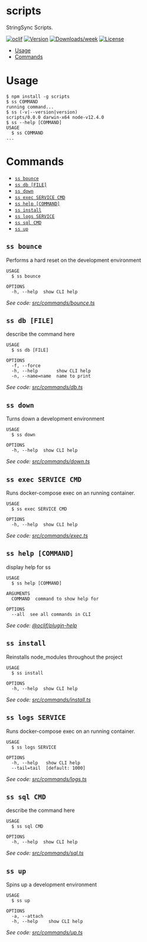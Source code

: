 scripts
=======

StringSync Scripts.

[![oclif](https://img.shields.io/badge/cli-oclif-brightgreen.svg)](https://oclif.io)
[![Version](https://img.shields.io/npm/v/scripts.svg)](https://npmjs.org/package/scripts)
[![Downloads/week](https://img.shields.io/npm/dw/scripts.svg)](https://npmjs.org/package/scripts)
[![License](https://img.shields.io/npm/l/scripts.svg)](https://github.com/jaredjj3/string-sync/blob/master/package.json)

<!-- toc -->
* [Usage](#usage)
* [Commands](#commands)
<!-- tocstop -->
# Usage
<!-- usage -->
```sh-session
$ npm install -g scripts
$ ss COMMAND
running command...
$ ss (-v|--version|version)
scripts/0.0.0 darwin-x64 node-v12.4.0
$ ss --help [COMMAND]
USAGE
  $ ss COMMAND
...
```
<!-- usagestop -->
# Commands
<!-- commands -->
* [`ss bounce`](#ss-bounce)
* [`ss db [FILE]`](#ss-db-file)
* [`ss down`](#ss-down)
* [`ss exec SERVICE CMD`](#ss-exec-service-cmd)
* [`ss help [COMMAND]`](#ss-help-command)
* [`ss install`](#ss-install)
* [`ss logs SERVICE`](#ss-logs-service)
* [`ss sql CMD`](#ss-sql-cmd)
* [`ss up`](#ss-up)

## `ss bounce`

Performs a hard reset on the development environment

```
USAGE
  $ ss bounce

OPTIONS
  -h, --help  show CLI help
```

_See code: [src/commands/bounce.ts](https://github.com/jaredjj3/string-sync/blob/v0.0.0/src/commands/bounce.ts)_

## `ss db [FILE]`

describe the command here

```
USAGE
  $ ss db [FILE]

OPTIONS
  -f, --force
  -h, --help       show CLI help
  -n, --name=name  name to print
```

_See code: [src/commands/db.ts](https://github.com/jaredjj3/string-sync/blob/v0.0.0/src/commands/db.ts)_

## `ss down`

Turns down a development environment

```
USAGE
  $ ss down

OPTIONS
  -h, --help  show CLI help
```

_See code: [src/commands/down.ts](https://github.com/jaredjj3/string-sync/blob/v0.0.0/src/commands/down.ts)_

## `ss exec SERVICE CMD`

Runs docker-compose exec on an running container.

```
USAGE
  $ ss exec SERVICE CMD

OPTIONS
  -h, --help  show CLI help
```

_See code: [src/commands/exec.ts](https://github.com/jaredjj3/string-sync/blob/v0.0.0/src/commands/exec.ts)_

## `ss help [COMMAND]`

display help for ss

```
USAGE
  $ ss help [COMMAND]

ARGUMENTS
  COMMAND  command to show help for

OPTIONS
  --all  see all commands in CLI
```

_See code: [@oclif/plugin-help](https://github.com/oclif/plugin-help/blob/v2.2.1/src/commands/help.ts)_

## `ss install`

Reinstalls node_modules throughout the project

```
USAGE
  $ ss install

OPTIONS
  -h, --help  show CLI help
```

_See code: [src/commands/install.ts](https://github.com/jaredjj3/string-sync/blob/v0.0.0/src/commands/install.ts)_

## `ss logs SERVICE`

Runs docker-compose exec on an running container.

```
USAGE
  $ ss logs SERVICE

OPTIONS
  -h, --help   show CLI help
  --tail=tail  [default: 1000]
```

_See code: [src/commands/logs.ts](https://github.com/jaredjj3/string-sync/blob/v0.0.0/src/commands/logs.ts)_

## `ss sql CMD`

describe the command here

```
USAGE
  $ ss sql CMD

OPTIONS
  -h, --help  show CLI help
```

_See code: [src/commands/sql.ts](https://github.com/jaredjj3/string-sync/blob/v0.0.0/src/commands/sql.ts)_

## `ss up`

Spins up a development environment

```
USAGE
  $ ss up

OPTIONS
  -a, --attach
  -h, --help    show CLI help
```

_See code: [src/commands/up.ts](https://github.com/jaredjj3/string-sync/blob/v0.0.0/src/commands/up.ts)_
<!-- commandsstop -->
